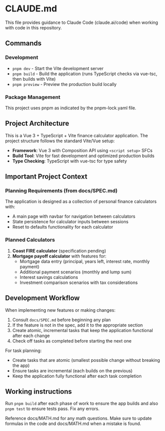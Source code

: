 # CLAUDE.md

This file provides guidance to Claude Code (claude.ai/code) when working with code in this repository.

## Commands

### Development
- `pnpm dev` - Start the Vite development server
- `pnpm build` - Build the application (runs TypeScript checks via vue-tsc, then builds with Vite)
- `pnpm preview` - Preview the production build locally

### Package Management
This project uses pnpm as indicated by the pnpm-lock.yaml file.

## Project Architecture

This is a Vue 3 + TypeScript + Vite finance calculator application. The project structure follows the standard Vite/Vue setup:

- **Framework**: Vue 3 with Composition API using `<script setup>` SFCs
- **Build Tool**: Vite for fast development and optimized production builds
- **Type Checking**: TypeScript with vue-tsc for type safety

## Important Project Context

### Planning Requirements (from docs/SPEC.md)
The application is designed as a collection of personal finance calculators with:
- A main page with navbar for navigation between calculators
- State persistence for calculator inputs between sessions
- Reset to defaults functionality for each calculator

### Planned Calculators
1. **Coast FIRE calculator** (specification pending)
2. **Mortgage payoff calculator** with features for:
   - Mortgage data entry (principal, years left, interest rate, monthly payment)
   - Additional payment scenarios (monthly and lump sum)
   - Interest savings calculations
   - Investment comparison scenarios with tax considerations

## Development Workflow

When implementing new features or making changes:
1. Consult `docs/SPEC.md` before beginning any plan
2. If the feature is not in the spec, add it to the appropriate section
3. Create atomic, incremental tasks that keep the application functional after each change
4. Check off tasks as completed before starting the next one

For task planning:
- Create tasks that are atomic (smallest possible change without breaking the app)
- Ensure tasks are incremental (each builds on the previous)
- Keep the application fully functional after each task completion

## Working instructions

Run `pnpm build` after each phase of work to ensure the app builds and also `pnpm test` to ensure tests pass. Fix any errors.

Reference docs/MATH.md for any math questions. Make sure to update formulas in the code and docs/MATH.md when a mistake is found.

